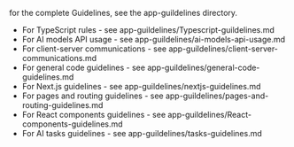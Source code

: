 for the complete Guidelines, see the app-guildelines directory.

* For TypeScript rules - see app-guildelines/Typescript-guildelines.md
* For AI models API usage - see app-guildelines/ai-models-api-usage.md
* For client-server communications - see app-guildelines/client-server-communications.md
* For general code guidelines - see app-guildelines/general-code-guidelines.md
* For Next.js guidelines - see app-guildelines/nextjs-guidelines.md
* For pages and routing guidelines - see app-guildelines/pages-and-routing-guidelines.md
* For React components guidelines - see app-guildelines/React-components-guidelines.md
* For AI tasks guidelines - see app-guildelines/tasks-guidelines.md

